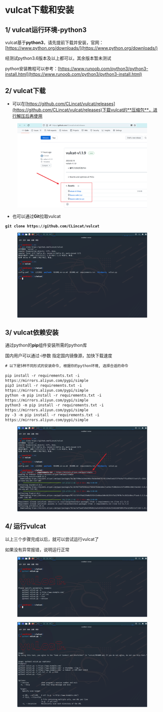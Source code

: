 # vulcat下载和安装

## 1/ vulcat运行环境-python3

vulcat基于**python3**，请先提前下载并安装，官网：[https://www.python.org/downloads/](https://www.python.org/downloads/)

经测试python3.6版本及以上都可以，其余版本暂未测试

python安装教程可以参考：[https://www.runoob.com/python3/python3-install.html](https://www.runoob.com/python3/python3-install.html)

## 2/ vulcat下载

* 可以在[https://github.com/CLincat/vulcat/releases](https://github.com/CLincat/vulcat/releases)下载vulcat的**压缩包**，进行解压后再使用

<figure><img src="../../static/imgs/install/install_01.png" alt=""><figcaption></figcaption></figure>

* 也可以通过**Git**拉取vulcat

<pre class="language-git"><code class="lang-git"><strong>git clone https://github.com/CLincat/vulcat
</strong></code></pre>

<figure><img src="../../static/imgs/install/install_02.png" alt=""><figcaption></figcaption></figure>

## 3/ vulcat依赖安装

通过python的**pip**组件安装所需的python库

国内用户可以通过-i参数 指定国内镜像源，加快下载速度

```
# 以下是5种不同形式的安装命令, 根据你的python环境, 选择合适的命令

pip install -r requirements.txt -i https://mirrors.aliyun.com/pypi/simple
pip3 install -r requirements.txt -i https://mirrors.aliyun.com/pypi/simple
python -m pip install -r requirements.txt -i https://mirrors.aliyun.com/pypi/simple
python3 -m pip install -r requirements.txt -i https://mirrors.aliyun.com/pypi/simple
py -3 -m pip install -r requirements.txt -i https://mirrors.aliyun.com/pypi/simple
```

<figure><img src="../../static/imgs/install/install_03.png" alt=""><figcaption></figcaption></figure>

## 4/ 运行vulcat

以上三个步骤完成以后，就可以尝试运行vulcat了

如果没有异常报错，说明运行正常

<figure><img src="../../static/imgs/install/install_04.png" alt=""><figcaption></figcaption></figure>

<figure><img src="../../static/imgs/install/install_05.png" alt=""><figcaption></figcaption></figure>





